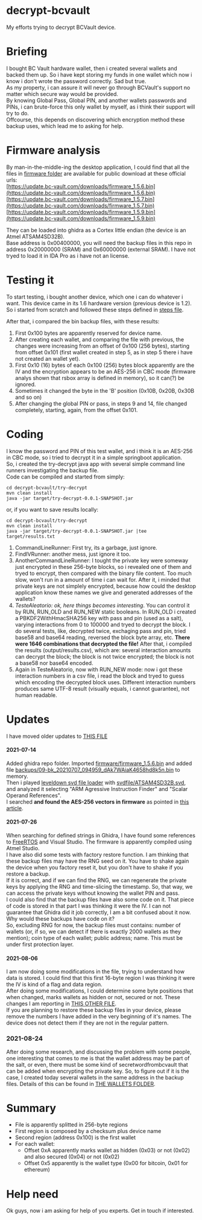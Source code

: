 # decrypt-bcvault
My efforts trying to decrypt BCVault device.

# Briefing
I bought BC Vault hardware wallet, then i created several wallets and backed them up. So i have kept storing my funds in one wallet which now i know i don't wrote the password correctly. Sad but true.  
As my property, i can assure it will never go through BCVault's support no matter which secure way would be provided.  
By knowing Global Pass, Global PIN, and another wallets passwords and PINs, i can brute-force this only wallet by myself, as i think their support will try to do.  
Offcourse, this depends on discovering which encryption method these backup uses, which lead me to asking for help.  

# Firmware analysis
By man-in-the-middle-ing the desktop application, I could find that all the files in [firmware folder](firmware/) are available for public download at these official urls:  
[https://update.bc-vault.com/downloads/firmware_1.5.6.bin](https://update.bc-vault.com/downloads/firmware_1.5.6.bin)  
[https://update.bc-vault.com/downloads/firmware_1.5.7.bin](https://update.bc-vault.com/downloads/firmware_1.5.7.bin)  
[https://update.bc-vault.com/downloads/firmware_1.5.9.bin](https://update.bc-vault.com/downloads/firmware_1.5.9.bin)  

They can be loaded into ghidra as a Cortex little endian (the device is an Atmel ATSAM4SD32B).  
Base address is 0x00400000, you will need the backup files in this repo in address 0x20000000 (SRAM) and 0x60000000 (external SRAM). I have not tryed to load it in IDA Pro as i have not an license.  

# Testing it
To start testing, i bought another device, which one i can do whatever i want. This device came in its 1.6 hardware version (previous device is 1.2). So i started from scratch and followed these steps defined in [steps file](test-steps.md).  

After that, i compared the bin backup files, with these results:  
1. First 0x100 bytes are apparently reserved for device name.  
2. After creating each wallet, and comparing the file with previous, the changes were increasing from an offset of 0x100 (256 bytes), starting from offset 0x101 (first wallet created in step 5, as in step 5 there i have not created an wallet yet).  
2. First 0x10 (16) bytes of each 0x100 (256) bytes block apparently are the IV and the encryption appears to be an AES-256 in CBC mode (firmware analys shown that rsbox array is defined in memory), so it can(?) be ignored.  
3. Sometimes it changed the byte in the 'B' position (0x10B, 0x20B, 0x30B and so on)  
4. After changing the global PIN or pass, in steps 9 and 14, file changed completely, starting, again, from the offset 0x101.  

# Coding
I know the password and PIN of this test wallet, and i think it is an AES-256 in CBC mode, so i tried to decrypt it in a simple springboot application.  
So, i created the try-decrypt java app with several simple command line runners investigating the backup file.  
Code can be compiled and started from simply:  
```console
cd decrypt-bcvault/try-decrypt
mvn clean install
java -jar target/try-decrypt-0.0.1-SNAPSHOT.jar
```

or, if you want to save results locally:  
```console
cd decrypt-bcvault/try-decrypt
mvn clean install
java -jar target/try-decrypt-0.0.1-SNAPSHOT.jar |tee target/results.txt
```

1. CommandLineRunner: First try, its a garbage, just ignore.  
2. FindIVRunner: another mess, just ignore it too.  
3. AnotherCommandLineRunner: I tought the private key were someway just encrypted in these 256-byte blocks, so i revealed one of them and tryed to encrypt, then compared with the binary file content. Too much slow, won't run in a amount of time i can wait for. After it, i minded that private keys are not simplely encrypted, because how could the desktop application know these names we give and generated addresses of the wallets?  
4. *TesteAleatorio: ok, here things becomes interesting*. You can control it by RUN, RUN_OLD and RUN_NEW static booleans. In RUN_OLD i created a PBKDF2WithHmacSHA256 key with pass and pin (used as a salt), varying interactions from 0 to 100000 and tryed to decrypt the block. I do several tests, like, decrypted twice, exchaging pass and pin, tried base58 and base64 reading, reversed the block byte array, etc. **There were 1646 combinations that decrypted the file!** After that, i compiled the results (output/results.csv), which are: several interaction amounts can decrypt the block; the block is not twice encrypted; the block is not a base58 nor base64 encoded.  
5. Again in TesteAleatorio, now with RUN_NEW mode: now i got these interaction numbers in a csv file, i read the block and tryed to guess which encoding the decrypted block uses. Different interaction numbers produces same UTF-8 result (visually equals, i cannot guarantee), not human readable.  

# Updates
I have moved older updates to [THIS FILE](updates.md)  

#### 2021-07-14
Added ghidra repo folder. Imported [firmware/firmware_1.5.6.bin](firmware/firmware_1.5.6.bin) and added file [backups/09-bk_20210707_094959_dAk7WAiaK4658hd8k5n.bin](backups/09-bk_20210707_094959_dAk7WAiaK4658hd8k5n.bin) to memory.  
Then i played [leveldown svd file loader](https://github.com/leveldown-security/SVD-Loader-Ghidra) with [svdfile/ATSAM4SD32B.svd](svdfile/ATSAM4SD32B.svd), and analyzed it selecting "ARM Agressive Instruction Finder" and "Scalar Operand References".  
I searched **and found the AES-256 vectors in firmware** as pointed in [this article](https://www.pentestpartners.com/security-blog/reverse-engineering-keys-from-firmware-a-how-to/).  

#### 2021-07-26  
When searching for defined strings in Ghidra, I have found some references to [FreeRTOS](https://www.freertos.org/) and Visual Studio. The firmware is apparently compiled using Atmel Studio.  
I have also did some tests with factory restore function. I am thinking that these backup files may have the RNG seed on it. You have to shake again the device when you factory reset it, but you don't have to shake if you restore a backup.  
If it is correct, and if we can find the RNG, we can regenerate the private keys by applying the RNG and time-slicing the timestamp. So, that way, we can access the private keys without knowing the wallet PIN and pass.  
I could also find that the backup files have also some code on it. That piece of code is stored in that part I was thinking it were the IV. I can not guarantee that Ghidra did it job correctly, I am a bit confused about it now. Why would these backups have code on it?  
So, excluding RNG for now, the backup files must contains: number of wallets (or, if so, we can detect if there is exactly 2000 wallets as they mention); coin type of each wallet; public address; name. This must be under first protection layer.  

#### 2021-08-06
I am now doing some modifications in the file, trying to understand how data is stored. I could find that this first 16-byte region I was thinking it were the IV is kind of a flag and data region.  
After doing some modifications, I could determine some byte positions that when changed, marks wallets as hidden or not, secured or not. These changes I am reporting in [THIS OTHER FILE](file-test-steps.md).  
If you are planning to restore these backup files in your device, please remove the numbers I have added in the very beginning of it's names. The device does not detect them if they are not in the regular pattern.  

### 2021-08-24
After doing some research, and discussing the problem with some people, one interesting that comes to me is that the wallet address may be part of the salt, or even, there must be some kind of secretwordfrombcvault that can be added when encrypting the private key. So, to figure out if it is the case, I created today several wallets in the same address in the backup files. Details of this can be found in [THE WALLETS FOLDER](wallets/).  

# Summary
* File is apparently splitted in 256-byte regions  
* First region is composed by a checksum plus device name  
* Second region (address 0x100) is the first wallet  
* For each wallet:  
	* Offset 0xA apparently marks wallet as hidden (0x03) or not (0x02) and also secured (0x04) or not (0x02)  
	* Offset 0x5 apparently is the wallet type (0x00 for bitcoin, 0x01 for ethereum)  

# Help need
Ok guys, now i am asking for help of you experts. Get in touch if interested.  

